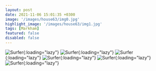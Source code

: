 ```yaml
---
layout: post
date: 2021-11-06 15:01:35 +0300
image: '/images/house63/img0.jpg'
highlight_image: '/images/house63/img1.jpg'
tags: [Markham]
featured: false
disabled: false
---
```


![Surfer]({{site.baseurl}}/images/house63/img3.jpg){:loading="lazy"}
![Surfer]({{site.baseurl}}/images/house63/img4.jpg){:loading="lazy"}
![Surfer]({{site.baseurl}}/images/house63/img5.jpg){:loading="lazy"}
![Surfer]({{site.baseurl}}/images/house63/img6.jpg){:loading="lazy"}
![Surfer]({{site.baseurl}}/images/house63/img7.jpg){:loading="lazy"}
![Surfer]({{site.baseurl}}/images/house63/img8.jpg){:loading="lazy"} 